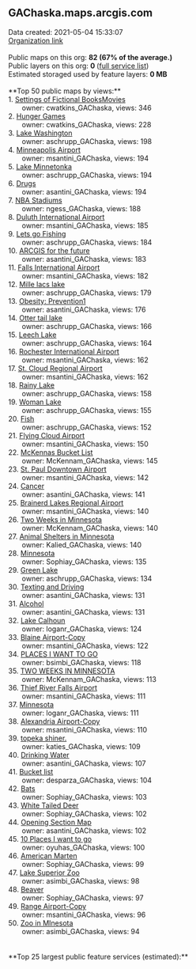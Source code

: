 <h2>GAChaska.maps.arcgis.com</h2> Data created: 2021-05-04 15:33:07 <br /><a target='new' href='https://GAChaska.maps.arcgis.com'>Organization link</a><br /><br />Public maps on this org: <b>82 (67% of the average.)</b><br />Public layers on this org: <b>0 </b>(<a target='new' href='https://services.arcgis.com/J85q3YWj5IjLMCjf/ArcGIS/rest/services'>full service list</a>)<br />Estimated storaged used by feature layers: <b>0 MB</b><br /><br />**Top 50 public maps by views:**<br />  1. <a target='new' href='https://www.arcgis.com/home/item.html?id=4867ff023a40496ea20cf685e8b68d6d'>Settings of Fictional BooksMovies</a> <br />  &nbsp;&nbsp;&nbsp;&nbsp; &nbsp;&nbsp;owner: cwatkins_GAChaska, views: 346<br />  2. <a target='new' href='https://www.arcgis.com/home/item.html?id=d3940f70914d4c53a5600b79c4d6ea30'>Hunger Games</a> <br />  &nbsp;&nbsp;&nbsp;&nbsp; &nbsp;&nbsp;owner: cwatkins_GAChaska, views: 228<br />  3. <a target='new' href='https://www.arcgis.com/home/item.html?id=25ed8290aebf4172a3a7e19d070c7b5c'>Lake Washington</a> <br />  &nbsp;&nbsp;&nbsp;&nbsp; &nbsp;&nbsp;owner: aschrupp_GAChaska, views: 198<br />  4. <a target='new' href='https://www.arcgis.com/home/item.html?id=96001c06549a46bdb8343d86b3715b39'>Minneapolis Airport</a> <br />  &nbsp;&nbsp;&nbsp;&nbsp; &nbsp;&nbsp;owner: msantini_GAChaska, views: 194<br />  5. <a target='new' href='https://www.arcgis.com/home/item.html?id=c81fa038eded4e02a4927d04ba27e08e'>Lake Minnetonka</a> <br />  &nbsp;&nbsp;&nbsp;&nbsp; &nbsp;&nbsp;owner: aschrupp_GAChaska, views: 194<br />  6. <a target='new' href='https://www.arcgis.com/home/item.html?id=f6d041bcbaae4b90b1073d0d76c8ac6e'>Drugs</a> <br />  &nbsp;&nbsp;&nbsp;&nbsp; &nbsp;&nbsp;owner: asantini_GAChaska, views: 194<br />  7. <a target='new' href='https://www.arcgis.com/home/item.html?id=aab7cfb0609f49719d9def7dcd814185'>NBA Stadiums</a> <br />  &nbsp;&nbsp;&nbsp;&nbsp; &nbsp;&nbsp;owner: ngess_GAChaska, views: 188<br />  8. <a target='new' href='https://www.arcgis.com/home/item.html?id=d7ee2e902cd8466493b5ac5818a23dec'>Duluth International Airport</a> <br />  &nbsp;&nbsp;&nbsp;&nbsp; &nbsp;&nbsp;owner: msantini_GAChaska, views: 185<br />  9. <a target='new' href='https://www.arcgis.com/home/item.html?id=1306ba84bf4a4322bb118d3bf9c848d5'>Lets go Fishing</a> <br />  &nbsp;&nbsp;&nbsp;&nbsp; &nbsp;&nbsp;owner: aschrupp_GAChaska, views: 184<br />  10. <a target='new' href='https://www.arcgis.com/home/item.html?id=560a63609665473aabdac65dd440d853'>ARCGIS for the future</a> <br />  &nbsp;&nbsp;&nbsp;&nbsp; &nbsp;&nbsp;owner: asantini_GAChaska, views: 183<br />  11. <a target='new' href='https://www.arcgis.com/home/item.html?id=f9de10d4d71c404697efc40de7cf8d38'>Falls International Airport</a> <br />  &nbsp;&nbsp;&nbsp;&nbsp; &nbsp;&nbsp;owner: msantini_GAChaska, views: 182<br />  12. <a target='new' href='https://www.arcgis.com/home/item.html?id=a47fb4c9061740f3b9a3372bef81a8f9'>Mille lacs lake</a> <br />  &nbsp;&nbsp;&nbsp;&nbsp; &nbsp;&nbsp;owner: aschrupp_GAChaska, views: 179<br />  13. <a target='new' href='https://www.arcgis.com/home/item.html?id=66b08849df4d42b9a15b40a171da2f31'>Obesity: Prevention1</a> <br />  &nbsp;&nbsp;&nbsp;&nbsp; &nbsp;&nbsp;owner: asantini_GAChaska, views: 176<br />  14. <a target='new' href='https://www.arcgis.com/home/item.html?id=8fbf7a2a4cc4435f9282606ec81b44f0'>Otter tail lake</a> <br />  &nbsp;&nbsp;&nbsp;&nbsp; &nbsp;&nbsp;owner: aschrupp_GAChaska, views: 166<br />  15. <a target='new' href='https://www.arcgis.com/home/item.html?id=3fcf5e7ff9de4032a881cb84e91dc080'>Leech Lake</a> <br />  &nbsp;&nbsp;&nbsp;&nbsp; &nbsp;&nbsp;owner: aschrupp_GAChaska, views: 164<br />  16. <a target='new' href='https://www.arcgis.com/home/item.html?id=7346932f75cc402ab678be350dd47427'>Rochester International Airport</a> <br />  &nbsp;&nbsp;&nbsp;&nbsp; &nbsp;&nbsp;owner: msantini_GAChaska, views: 162<br />  17. <a target='new' href='https://www.arcgis.com/home/item.html?id=291e1fc0fe79498d8ad176685e6b4ff5'>St. Cloud Regional Airport</a> <br />  &nbsp;&nbsp;&nbsp;&nbsp; &nbsp;&nbsp;owner: msantini_GAChaska, views: 162<br />  18. <a target='new' href='https://www.arcgis.com/home/item.html?id=8a119f92ea444b5eba64f7cfa2a62e16'>Rainy Lake</a> <br />  &nbsp;&nbsp;&nbsp;&nbsp; &nbsp;&nbsp;owner: aschrupp_GAChaska, views: 158<br />  19. <a target='new' href='https://www.arcgis.com/home/item.html?id=31cbcbd2b15f4341b501532be2c45d6c'>Woman Lake</a> <br />  &nbsp;&nbsp;&nbsp;&nbsp; &nbsp;&nbsp;owner: aschrupp_GAChaska, views: 155<br />  20. <a target='new' href='https://www.arcgis.com/home/item.html?id=50f3334660894f8bb93096778708eb9f'>Fish</a> <br />  &nbsp;&nbsp;&nbsp;&nbsp; &nbsp;&nbsp;owner: aschrupp_GAChaska, views: 152<br />  21. <a target='new' href='https://www.arcgis.com/home/item.html?id=27fdd24f9c6a4b7fa5baf5b2a82acd9e'>Flying Cloud Airport</a> <br />  &nbsp;&nbsp;&nbsp;&nbsp; &nbsp;&nbsp;owner: msantini_GAChaska, views: 150<br />  22. <a target='new' href='https://www.arcgis.com/home/item.html?id=4e914caa35044341bc7b041600b95f25'>McKennas Bucket List</a> <br />  &nbsp;&nbsp;&nbsp;&nbsp; &nbsp;&nbsp;owner: McKennam_GAChaska, views: 145<br />  23. <a target='new' href='https://www.arcgis.com/home/item.html?id=4a548b3b715d4c3cae1a386a2e287e9f'>St. Paul Downtown Airport</a> <br />  &nbsp;&nbsp;&nbsp;&nbsp; &nbsp;&nbsp;owner: msantini_GAChaska, views: 142<br />  24. <a target='new' href='https://www.arcgis.com/home/item.html?id=3b16868eea3b43d2842f3356e2d2a3d1'>Cancer</a> <br />  &nbsp;&nbsp;&nbsp;&nbsp; &nbsp;&nbsp;owner: asantini_GAChaska, views: 141<br />  25. <a target='new' href='https://www.arcgis.com/home/item.html?id=9ade79cd53df4d418141df0c63a9cbd9'>Brainerd Lakes Regional Airport</a> <br />  &nbsp;&nbsp;&nbsp;&nbsp; &nbsp;&nbsp;owner: msantini_GAChaska, views: 140<br />  26. <a target='new' href='https://www.arcgis.com/home/item.html?id=df32f4f808b744929d9c86e94dfbb454'>Two Weeks in Minnesota </a> <br />  &nbsp;&nbsp;&nbsp;&nbsp; &nbsp;&nbsp;owner: McKennam_GAChaska, views: 140<br />  27. <a target='new' href='https://www.arcgis.com/home/item.html?id=af4c9b5300814163b9e19f55bf12a202'>Animal Shelters in Minnesota</a> <br />  &nbsp;&nbsp;&nbsp;&nbsp; &nbsp;&nbsp;owner: Kalied_GAChaska, views: 140<br />  28. <a target='new' href='https://www.arcgis.com/home/item.html?id=aee3801f67df4e718f38876cd809241a'>Minnesota</a> <br />  &nbsp;&nbsp;&nbsp;&nbsp; &nbsp;&nbsp;owner: Sophiay_GAChaska, views: 135<br />  29. <a target='new' href='https://www.arcgis.com/home/item.html?id=a6e1073c1b2b482f9d5c1ceb2295d391'>Green Lake</a> <br />  &nbsp;&nbsp;&nbsp;&nbsp; &nbsp;&nbsp;owner: aschrupp_GAChaska, views: 134<br />  30. <a target='new' href='https://www.arcgis.com/home/item.html?id=d08a2907203a4c7699330762c27d6c80'>Texting and Driving</a> <br />  &nbsp;&nbsp;&nbsp;&nbsp; &nbsp;&nbsp;owner: asantini_GAChaska, views: 131<br />  31. <a target='new' href='https://www.arcgis.com/home/item.html?id=b849c7b1d90f4aedaeefbcddc0f0ffb8'>Alcohol</a> <br />  &nbsp;&nbsp;&nbsp;&nbsp; &nbsp;&nbsp;owner: asantini_GAChaska, views: 131<br />  32. <a target='new' href='https://www.arcgis.com/home/item.html?id=d089c3cf21834988bdbd358510af356a'>Lake Calhoun</a> <br />  &nbsp;&nbsp;&nbsp;&nbsp; &nbsp;&nbsp;owner: loganr_GAChaska, views: 124<br />  33. <a target='new' href='https://www.arcgis.com/home/item.html?id=bbcc3e2eaf3b48d5aec1b5e168d3e2f8'>Blaine Airport-Copy</a> <br />  &nbsp;&nbsp;&nbsp;&nbsp; &nbsp;&nbsp;owner: msantini_GAChaska, views: 122<br />  34. <a target='new' href='https://www.arcgis.com/home/item.html?id=088b2dc49637435bb56a60d667472be9'>PLACES I WANT TO GO</a> <br />  &nbsp;&nbsp;&nbsp;&nbsp; &nbsp;&nbsp;owner: bsimbi_GAChaska, views: 118<br />  35. <a target='new' href='https://www.arcgis.com/home/item.html?id=1739819c465c41a0ba431d252762d413'>TWO WEEKS IN MINNESOTA</a> <br />  &nbsp;&nbsp;&nbsp;&nbsp; &nbsp;&nbsp;owner: McKennam_GAChaska, views: 113<br />  36. <a target='new' href='https://www.arcgis.com/home/item.html?id=1087800c204e45e4ad700e5432b69ee4'>Thief River Falls Airport</a> <br />  &nbsp;&nbsp;&nbsp;&nbsp; &nbsp;&nbsp;owner: msantini_GAChaska, views: 111<br />  37. <a target='new' href='https://www.arcgis.com/home/item.html?id=bb974fe7dd814cb8b1c9cb8f84579938'>Minnesota</a> <br />  &nbsp;&nbsp;&nbsp;&nbsp; &nbsp;&nbsp;owner: loganr_GAChaska, views: 111<br />  38. <a target='new' href='https://www.arcgis.com/home/item.html?id=baedb19aaa114a9aa32411616d90c995'>Alexandria Airport-Copy</a> <br />  &nbsp;&nbsp;&nbsp;&nbsp; &nbsp;&nbsp;owner: msantini_GAChaska, views: 110<br />  39. <a target='new' href='https://www.arcgis.com/home/item.html?id=fbc2cb7bbf51413f9d252a26cd389b75'>topeka shiner.</a> <br />  &nbsp;&nbsp;&nbsp;&nbsp; &nbsp;&nbsp;owner: katies_GAChaska, views: 109<br />  40. <a target='new' href='https://www.arcgis.com/home/item.html?id=a39b976c098645c594c0400aa25b0efd'>Drinking Water</a> <br />  &nbsp;&nbsp;&nbsp;&nbsp; &nbsp;&nbsp;owner: asantini_GAChaska, views: 107<br />  41. <a target='new' href='https://www.arcgis.com/home/item.html?id=bbe563264ee44d8ea1d6b2e3f14cf22f'>Bucket list </a> <br />  &nbsp;&nbsp;&nbsp;&nbsp; &nbsp;&nbsp;owner: desparza_GAChaska, views: 104<br />  42. <a target='new' href='https://www.arcgis.com/home/item.html?id=5ed47d4ea1bf41069da15e7481ae7d83'>Bats</a> <br />  &nbsp;&nbsp;&nbsp;&nbsp; &nbsp;&nbsp;owner: Sophiay_GAChaska, views: 103<br />  43. <a target='new' href='https://www.arcgis.com/home/item.html?id=7f944040220846bc98898297f9d81146'>White Tailed Deer</a> <br />  &nbsp;&nbsp;&nbsp;&nbsp; &nbsp;&nbsp;owner: Sophiay_GAChaska, views: 102<br />  44. <a target='new' href='https://www.arcgis.com/home/item.html?id=a5e08e00b13b44b3aa2d79d45232104a'>Opening Section Map</a> <br />  &nbsp;&nbsp;&nbsp;&nbsp; &nbsp;&nbsp;owner: asantini_GAChaska, views: 102<br />  45. <a target='new' href='https://www.arcgis.com/home/item.html?id=ba37e3b014754032b5367faec901be81'>10 Places I want to go</a> <br />  &nbsp;&nbsp;&nbsp;&nbsp; &nbsp;&nbsp;owner: oyuhas_GAChaska, views: 100<br />  46. <a target='new' href='https://www.arcgis.com/home/item.html?id=f53507aa370640cfa2d82f5e69ab5dc7'>American Marten</a> <br />  &nbsp;&nbsp;&nbsp;&nbsp; &nbsp;&nbsp;owner: Sophiay_GAChaska, views: 99<br />  47. <a target='new' href='https://www.arcgis.com/home/item.html?id=b2ad4945d6154557bda04fac60ef0f13'>Lake Superior Zoo</a> <br />  &nbsp;&nbsp;&nbsp;&nbsp; &nbsp;&nbsp;owner: asimbi_GAChaska, views: 98<br />  48. <a target='new' href='https://www.arcgis.com/home/item.html?id=59ab95c37acd4a0e994840fa91e63bcd'>Beaver</a> <br />  &nbsp;&nbsp;&nbsp;&nbsp; &nbsp;&nbsp;owner: Sophiay_GAChaska, views: 97<br />  49. <a target='new' href='https://www.arcgis.com/home/item.html?id=0887e8de90b34a2ab76e4f254b482d9b'>Range Airport-Copy</a> <br />  &nbsp;&nbsp;&nbsp;&nbsp; &nbsp;&nbsp;owner: msantini_GAChaska, views: 96<br />  50. <a target='new' href='https://www.arcgis.com/home/item.html?id=e177d8637cb44544891cd09c2848d8db'>Zoo in MInesota</a> <br />  &nbsp;&nbsp;&nbsp;&nbsp; &nbsp;&nbsp;owner: asimbi_GAChaska, views: 94<br /><br /><br />**Top 25 largest public feature services (estimated):**<br />